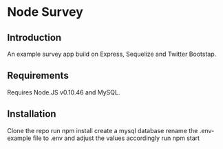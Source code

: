 # Node Survey

## Introduction
An example survey app build on Express, Sequelize and Twitter Bootstap.

## Requirements
Requires Node.JS v0.10.46 and MySQL.

## Installation
Clone the repo
run npm install
create a mysql database
rename the .env-example file to .env and adjust the values accordingly
run npm start